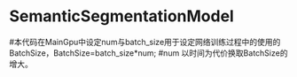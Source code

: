 # SemanticSegmentationModel
#本代码在MainGpu中设定num与batch_size用于设定网络训练过程中的使用的BatchSize，BatchSize=batch_size*num;
#num 以时间为代价换取BatchSize的增大。
